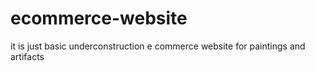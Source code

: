 # ecommerce-website
it is just basic underconstruction e commerce website for paintings and artifacts
